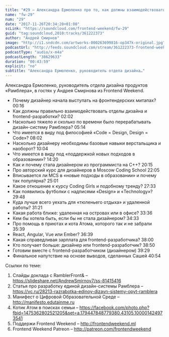 ```yaml
---
title: "#29 – Александра Ермоленко про то, как должны взаимодействовать дизайнеры и разработчики"
name: "fw-29"
num: "29"
date: "2017-11-26T20:34:20+01:00"
scLink: "https://soundcloud.com/frontend-weekend/fw-29"
guid: "tag:soundcloud,2010:tracks/361222373"
author: "Андрей Смирнов"
image: "http://i1.sndcdn.com/artworks-000263699816-op347k-original.jpg"
podcastUrl: "http://feeds.soundcloud.com/stream/361222373-frontend-weekend-fw-29.m4a"
podcastType: "audio/x-m4a"
podcastLength: "38629633"
duration: "00:43:59"
explicit: "no"
subtitle: "Александра Ермоленко, руководитель отдела дизайна…"
---
```

Александра Ермоленко, руководитель отдела дизайна продуктов «Рамблера», в гостях у Андрея Смирнова из Frontend Weekend.

- Почему дизайнер начала выступать на фронтендерских митапах? 00:16
- Как должны правильно взаимодействовать отделы дизайна и frontend-разработки? 02:02
- Насколько тяжело и сколько по времени было перерабатывать дизайн-систему Рамблера? 05:14
- Что имеется в виду под философией «Code = Design, Design = Code»? 08:02
- Насколько дизайнеру необходимы базовые навыки верстальщика и наоборот? 10:04
- Что имеется в виду под «поддержкой новых подходов в образовании»? 14:20
- Как и почему стала дизайнером из программиста на C++? 20:15
- Про авторский курс для дизайнеров в Moscow Coding School 22:05
- Вписывается ли MCS в «новые подходы в образовании» и почему так популярна? 25:01
- Какое отношение к курсу Coding Girls и подобному тренду? 27:33
- Как появились футболки с надписями «Design» и «Technology»? 29:48
- Куда лучше всего уехать для «тюленьего отдыха» и удаленной работы? 31:21
- Какая работа ближе: удаленная на островах или в офисе? 33:36
- Кем бы хотела быть, если бы не стала дизайнером? 34:33
- Про помощь в приютах и кота Атома, которого так и не забрали 35:39
- React, Angular, Vue или Ember? 36:39
- Какая справедливая зарплата для frontend-разработчика? 38:00
- Кто получает больше: дизайнер или frontend-разработчик? 38:50
- Готовим вместе с frontend-разработчиком (дизайнером) 39:29
- Финальное напутствие на основе выводов, сделанных Сашей 40:54

Ссылки по теме:
1) Слайды доклада с RamblerFront& – https://slideshare.net/AndrewSmirnov7/ss-81415416
2) Статья про разработку единой дизайн-системы Рамблера – https://vc.ru/28213-razrabotka-edinoy-dizayn-sistemy-opyt-ramblera
3) Манифест о Цифровой Образовательной Среде – http://manifesto.edutainme.ru
4) Котик Атом в поисках семьи – https://facebook.com/photo.php?fbid=1475362802521205&set=a.179447848779380.43105.100001424973541
5) Поддержи Frontend Weekend – http://frontendweekend.ml
6) Frontend Weekend Patreon – http://patreon.com/frontendweekend